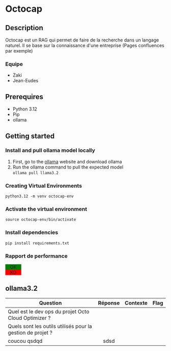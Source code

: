 # Octocap

## Description
Octocap est un RAG qui permet de faire de la recherche dans un langage naturel. Il se base sur la connaissance
d'une entreprise (Pages confluences par exemple)

### Equipe
- Zaki
- Jean-Eudes

## Prerequires
- Python 3.12
- Pip
- ollama

## Getting started

### Install and pull ollama model locally

1) First, go to the [ollama](https://ollama.com/) website and download ollama
2) Run the ollama command to pull the expected model  
```ollama pull llama3.2```

### Creating Virtual Environments
```python3.12 -m venv octocap-env```

### Activate the virtual environment
```source octocap-env/bin/activate```

### Install dependencies
```pip install requirements.txt```

### Rapport de performance
<div style="background-color: green; width: 50px; text-align: center;  margin:0">OK</div>
<div style="background-color: red; width: 50px; text-align: center;  margin:0">KO</div>

## ollama3.2
| Question                                                      |        Réponse         |    Contexte     |      Flag       |
|---------------------------------------------------------------|:----------------------:|:---------------:|:---------------:|
| Quel est le dev ops du projet Octo Cloud Optimizer ?          |           |  |             |
| Quels sont les outils utilisés pour la gestion de projet ?    |           |  |             |
| coucou qsdqd |sdsd

